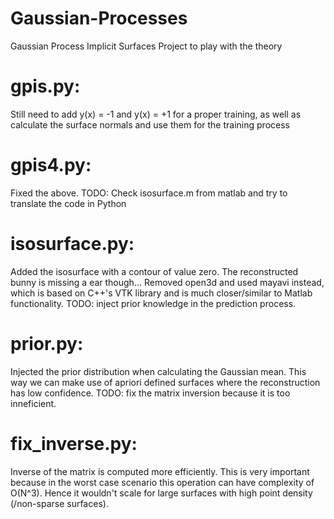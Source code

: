 # Gaussian-Processes
Gaussian Process Implicit Surfaces Project to play with the theory
# gpis.py:
Still need to add y(x) = -1 and y(x) = +1 for a proper training, 
as well as calculate the surface normals and use them for the training process

# gpis4.py:
Fixed the above. TODO: Check isosurface.m from matlab and try to translate the code in Python

# isosurface.py:
Added the isosurface with a contour of value zero. The reconstructed bunny is missing a ear though...
Removed open3d and used mayavi instead, which is based on C++'s VTK library and is much closer/similar to Matlab functionality.
TODO: inject prior knowledge in the prediction process.

# prior.py:
Injected the prior distribution when calculating the Gaussian mean. This way we can make use of apriori defined surfaces where the reconstruction has low confidence. TODO: fix the matrix inversion because it is too inneficient.

# fix_inverse.py:
Inverse of the matrix is computed more efficiently. This is very important because in the worst case scenario this operation can have complexity of O(N^3). Hence it wouldn't scale for large surfaces with high point density (/non-sparse surfaces).
